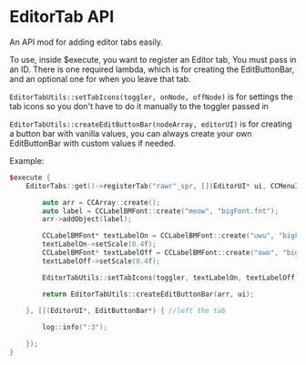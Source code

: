 # EditorTab API

An API mod for adding editor tabs easily. 

To use, inside $execute, you want to register an Editor tab, You must pass in an ID. There is one required lambda, which is for creating the EditButtonBar, and an optional one for when you leave that tab. 

`EditorTabUtils::setTabIcons(toggler, onNode, offNode)` is for settings the tab icons so you don't have to do it manually to the toggler passed in

`EditorTabUtils::createEditButtonBar(nodeArray, editorUI)` is for creating a button bar with vanilla values, you can always create your own EditButtonBar with custom values if needed.

Example:

```c++
$execute {
    EditorTabs::get()->registerTab("rawr"_spr, [](EditorUI* ui, CCMenuItemToggler* toggler) -> EditButtonBar* { //create

        auto arr = CCArray::create();
        auto label = CCLabelBMFont::create("meow", "bigFont.fnt");
        arr->addObject(label);

        CCLabelBMFont* textLabelOn = CCLabelBMFont::create("uwu", "bigFont.fnt");
        textLabelOn->setScale(0.4f);
        CCLabelBMFont* textLabelOff = CCLabelBMFont::create("owo", "bigFont.fnt");
        textLabelOff->setScale(0.4f);

        EditorTabUtils::setTabIcons(toggler, textLabelOn, textLabelOff);

        return EditorTabUtils::createEditButtonBar(arr, ui);
        
    }, [](EditorUI*, EditButtonBar*) { //left the tab

        log::info(":3");

    });
}
```